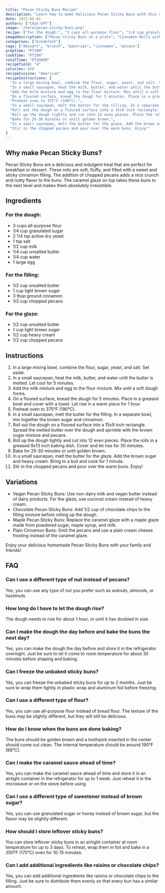```yaml
---
title: "Pecan Sticky Buns Recipe"
description: "Learn how to make delicious Pecan Sticky Buns with this easy recipe. Perfect for breakfast or dessert!"
date: 2022-06-02
authors: ["Chat-GPT"]
image: "/hero/pecan-sticky-buns.png"
recipe: ["For the dough:", "3 cups all-purpose flour", "1/4 cup granulated sugar", "2 1/4 tsp active dry yeast", "1 tsp salt", "1/2 cup milk", "1/4 cup unsalted butter", "1/4 cup water", "1 large egg", "For the filling:", "1/2 cup unsalted butter", "1 cup light brown sugar", "3 tbsp ground cinnamon", "1/2 cup chopped pecans", "For the glaze:", "1/2 cup unsalted butter", "1 cup light brown sugar", "1/2 cup heavy cream", "1/2 cup chopped pecans"]
imageDescription: ["Pecan Sticky Buns on a plate", "Cinnamon Rolls with pecans", "Pecan buns with caramel sauce", "Homemade sticky buns"]
categories: ["breakfast"]
tags: ["dessert", "brunch", "pastries", "cinnamon", "pecans"]
prepTime: "PT20M"
cookTime: "PT25M"
totalTime: "PT2H45M"
recipeYield: "4"
calories: 650
recipeCuisine: "American"
recipeInstructions: [
  "In a large mixing bowl, combine the flour, sugar, yeast, and salt. Set aside.",
  "In a small saucepan, heat the milk, butter, and water until the butter is melted. Let cool for 5 minutes.",
  "Add the milk mixture and egg to the flour mixture. Mix until a soft dough forms.",
  "On a floured surface, knead the dough for 5 minutes. Place in a greased bowl and cover with a towel. Let rise in a warm place for 1 hour.",
  "Preheat oven to 375°F (190°C).",
  "In a small saucepan, melt the butter for the filling. In a separate bowl, mix together the brown sugar and cinnamon.",
  "Roll out the dough on a floured surface into a 15x9 inch rectangle. Spread the melted butter over the dough and sprinkle with the brown sugar mixture and pecans.",
  "Roll up the dough tightly and cut into 12 even pieces. Place the rolls in a greased 9x13 inch baking dish. Cover and let rise for 30 minutes.",
  "Bake for 25-30 minutes or until golden brown.",
  "In a small saucepan, melt the butter for the glaze. Add the brown sugar and heavy cream. Bring to a boil and cook for 1 minute.",
  "Stir in the chopped pecans and pour over the warm buns. Enjoy!"
]
---
```


## Why make Pecan Sticky Buns?

Pecan Sticky Buns are a delicious and indulgent treat that are perfect for breakfast or dessert. These rolls are soft, fluffy, and filled with a sweet and sticky cinnamon filling. The addition of chopped pecans adds a nice crunch and nutty flavor to the buns. The caramel glaze on top takes these buns to the next level and makes them absolutely irresistible.

## Ingredients

### For the dough:

- 3 cups all-purpose flour
- 1/4 cup granulated sugar
- 2 1/4 tsp active dry yeast
- 1 tsp salt
- 1/2 cup milk
- 1/4 cup unsalted butter
- 1/4 cup water
- 1 large egg

### For the filling:

- 1/2 cup unsalted butter
- 1 cup light brown sugar
- 3 tbsp ground cinnamon
- 1/2 cup chopped pecans

### For the glaze:

- 1/2 cup unsalted butter
- 1 cup light brown sugar
- 1/2 cup heavy cream
- 1/2 cup chopped pecans

## Instructions

1. In a large mixing bowl, combine the flour, sugar, yeast, and salt. Set aside.
2. In a small saucepan, heat the milk, butter, and water until the butter is melted. Let cool for 5 minutes.
3. Add the milk mixture and egg to the flour mixture. Mix until a soft dough forms.
4. On a floured surface, knead the dough for 5 minutes. Place in a greased bowl and cover with a towel. Let rise in a warm place for 1 hour.
5. Preheat oven to 375°F (190°C).
6. In a small saucepan, melt the butter for the filling. In a separate bowl, mix together the brown sugar and cinnamon.
7. Roll out the dough on a floured surface into a 15x9 inch rectangle. Spread the melted butter over the dough and sprinkle with the brown sugar mixture and pecans.
8. Roll up the dough tightly and cut into 12 even pieces. Place the rolls in a greased 9x13 inch baking dish. Cover and let rise for 30 minutes.
9. Bake for 25-30 minutes or until golden brown.
10. In a small saucepan, melt the butter for the glaze. Add the brown sugar and heavy cream. Bring to a boil and cook for 1 minute.
11. Stir in the chopped pecans and pour over the warm buns. Enjoy!

## Variations

- Vegan Pecan Sticky Buns: Use non-dairy milk and vegan butter instead of dairy products. For the glaze, use coconut cream instead of heavy cream.
- Chocolate Pecan Sticky Buns: Add 1/2 cup of chocolate chips to the filling mixture before rolling up the dough.
- Maple Pecan Sticky Buns: Replace the caramel glaze with a maple glaze made from powdered sugar, maple syrup, and milk.
- Plain Cinnamon Buns: Omit the pecans and use a plain cream cheese frosting instead of the caramel glaze.

Enjoy your delicious homemade Pecan Sticky Buns with your family and friends!

## FAQ

### Can I use a different type of nut instead of pecans?

Yes, you can use any type of nut you prefer such as walnuts, almonds, or hazelnuts.

### How long do I have to let the dough rise?

The dough needs to rise for about 1 hour, or until it has doubled in size.

### Can I make the dough the day before and bake the buns the next day?

Yes, you can make the dough the day before and store it in the refrigerator overnight. Just be sure to let it come to room temperature for about 30 minutes before shaping and baking.

### Can I freeze the unbaked sticky buns?

Yes, you can freeze the unbaked sticky buns for up to 2 months. Just be sure to wrap them tightly in plastic wrap and aluminum foil before freezing.

### Can I use a different type of flour?

Yes, you can use all-purpose flour instead of bread flour. The texture of the buns may be slightly different, but they will still be delicious.

### How do I know when the buns are done baking?

The buns should be golden brown and a toothpick inserted in the center should come out clean. The internal temperature should be around 190°F (88°C).

### Can I make the caramel sauce ahead of time?

Yes, you can make the caramel sauce ahead of time and store it in an airtight container in the refrigerator for up to 1 week. Just reheat it in the microwave or on the stove before using.

### Can I use a different type of sweetener instead of brown sugar?

Yes, you can use granulated sugar or honey instead of brown sugar, but the flavor may be slightly different.

### How should I store leftover sticky buns?

You can store leftover sticky buns in an airtight container at room temperature for up to 3 days. To reheat, wrap them in foil and bake in a 350°F (175°C) oven for 10-15 minutes.

### Can I add additional ingredients like raisins or chocolate chips?

Yes, you can add additional ingredients like raisins or chocolate chips to the filling. Just be sure to distribute them evenly so that every bun has a similar amount.